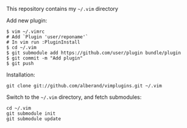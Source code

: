 This repository contains my `~/.vim` directory

Add new plugin:

    $ vim ~/.vimrc
    # Add `Plugin 'user/reponame'`
    # In vim run :PluginInstall
    $ cd ~/.vim
    $ git submodule add https://github.com/user/plugin bundle/plugin
    $ git commit -m "Add plugin"
    $ git push

Installation:

    git clone git://github.com/alberand/vimplugins.git ~/.vim

Switch to the `~/.vim` directory, and fetch submodules:

    cd ~/.vim
    git submodule init
    git submodule update
